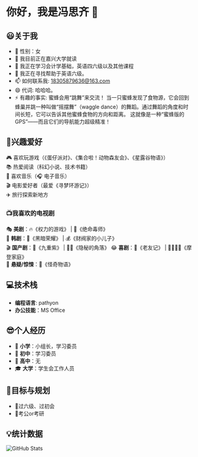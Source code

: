 # 你好，我是冯思齐 👋

## 😃关于我
- 👩 性别：女
- 🔭 我目前正在嘉兴大学就读
- 🌱 我正在学习会计学基础，英语四六级以及其他课程
- 🤔 我正在寻找帮助于英语六级。
- 📫 如何联系我: 18305879636@163.com
- 😄 代词: 哈哈哈。
- ⚡ 有趣的事实: 蜜蜂会用“跳舞”来交流！
   当一只蜜蜂发现了食物源，它会回到蜂巢并跳一种叫做“摇摆舞”（waggle dance）的舞蹈。通过舞蹈的角度和时间长短，它可以告诉其他蜜蜂食物的方向和距离。
   这就像是一种“蜜蜂版的 GPS”——而且它们的导航能力超级精准！

## 🎨兴趣爱好  
🎮 喜欢玩游戏（《蛋仔派对》、《集合啦！动物森友会》、《星露谷物语》）  
📚 热爱阅读（科幻小说、技术书籍）  
🎵 喜欢音乐（🎧 电子音乐）  
🎬 电影爱好者（最爱《寻梦环游记》）  
✈️ 旅行探索新地方 

### 📺我喜欢的电视剧  
🎭 **美剧**：🔥《权力的游戏》 | 🧪《绝命毒师》   
🎎 **韩剧**：💼《黑暗荣耀》 | 💰《财阀家的小儿子》  
🎬 **国产剧**：💜《九重紫》 | 🕵️‍♂️《隐秘的角落》
😂 **喜剧**：🤣《老友记》 | 👨‍👩‍👧‍👦《摩登家庭》  
👻 **悬疑/惊悚**：📖《怪奇物语》

## 💻技术栈
- **编程语言**: pathyon
- **办公技能**：MS Office
  
## 😎个人经历
- 👶 **小学**：小组长，学习委员
- 👦 **初中**：学习委员
- 👧 **高中**：无
- 🎓 **大学**：学生会工作人员

## 🎯目标与规划
- 📖过六级、过初会
- 📝考公or考研
## 💡统计数据
![GitHub Stats](https://github-readme-stats.vercel.app/api?username=qi433&show_icons=true&theme=radical)
